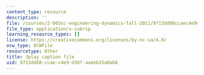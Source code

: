 ```yaml
---
content_type: resource
description: ''
file: /courses/2-003sc-engineering-dynamics-fall-2011/9713dd88ccaec4e9d36faaeeb15a0ab8_NHedXxUO-Bg.srt
file_type: application/x-subrip
learning_resource_types: []
license: https://creativecommons.org/licenses/by-nc-sa/4.0/
ocw_type: OCWFile
resourcetype: Other
title: 3play caption file
uid: 9713dd88-ccae-c4e9-d36f-aaeeb15a0ab8
---
```


